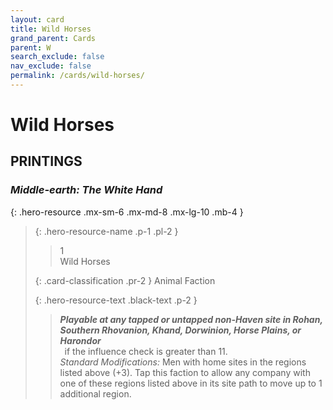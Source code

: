 ```yaml
---
layout: card
title: Wild Horses
grand_parent: Cards
parent: W
search_exclude: false
nav_exclude: false
permalink: /cards/wild-horses/
---
```


# Wild Horses


## PRINTINGS


### _Middle-earth: The White Hand_

{: .hero-resource .mx-sm-6 .mx-md-8 .mx-lg-10 .mb-4 }
> {: .hero-resource-name .p-1 .pl-2 }
> > <div class="card-mp">1</div>
> > <div class="card-name">Wild Horses</div>
>
> {: .card-classification .pr-2 }
> Animal Faction
>
> {: .hero-resource-text .black-text .p-2 }
> > ***Playable at any tapped or untapped non-Haven site in Rohan, Southern Rhovanion, Khand, Dorwinion, Horse Plains, or Harondor*** <br>&ensp;if the influence check is greater than 11.  <br>_Standard Modifications:_ Men with home sites in the regions listed above (+3). Tap this faction to allow any company with one of these regions listed above in its site path to move up to 1 additional region. 
> 
